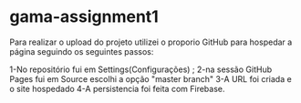 # gama-assignment1
Para realizar o upload do projeto utilizei o proporio GitHub para hospedar a página seguindo os seguintes passos:

1-No repositório fui em Settings(Configurações) ;
2-na sessão GitHub Pages fui em Source escolhi a opção  "master branch"
3-A URL foi criada e o site hospedado
4-A persistencia foi feita com Firebase.
